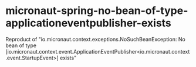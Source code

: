 # micronaut-spring-no-bean-of-type-applicationeventpublisher-exists
Reproduct of "io.micronaut.context.exceptions.NoSuchBeanException: No bean of type [io.micronaut.context.event.ApplicationEventPublisher&lt;io.micronaut.context.event.StartupEvent>] exists"
